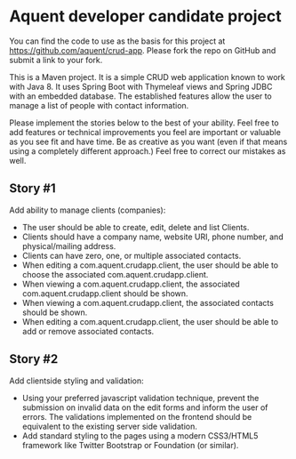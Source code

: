 # Aquent developer candidate project

You can find the code to use as the basis for this project at https://github.com/aquent/crud-app. Please fork the repo on GitHub and submit a link to your fork.

This is a Maven project. It is a simple CRUD web application known to work with Java 8. It uses Spring Boot with Thymeleaf views and Spring JDBC with an embedded database. The established features allow the user to manage a list of people with contact information.

Please implement the stories below to the best of your ability. Feel free to add features or technical improvements you feel are important or valuable as you see fit and have time. Be as creative as you want (even if that means using a completely different approach.) Feel free to correct our mistakes as well.

## Story #1

Add ability to manage clients (companies):

* The user should be able to create, edit, delete and list Clients.
* Clients should have a company name, website URI, phone number, and physical/mailing address.
* Clients can have zero, one, or multiple associated contacts.
* When editing a com.aquent.crudapp.client, the user should be able to choose the associated com.aquent.crudapp.client.
* When viewing a com.aquent.crudapp.client, the associated com.aquent.crudapp.client should be shown.
* When viewing a com.aquent.crudapp.client, the associated contacts should be shown.
* When editing a com.aquent.crudapp.client, the user should be able to add or remove associated contacts.

## Story #2

Add client­side styling and validation:

* Using your preferred javascript validation technique, prevent the submission on invalid data on the edit forms and inform the user of errors. The validations implemented on the front­end should be equivalent to the existing server side validation.
* Add standard styling to the pages using a modern CSS3/HTML5 framework like Twitter Bootstrap or Foundation (or similar).
